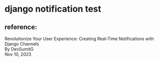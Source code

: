 # django notification test
## reference:
Revolutionize Your User Experience: Creating Real-Time Notifications with Django Channels<br>
By DevSumitG<br>
Nov 10, 2023<br>

